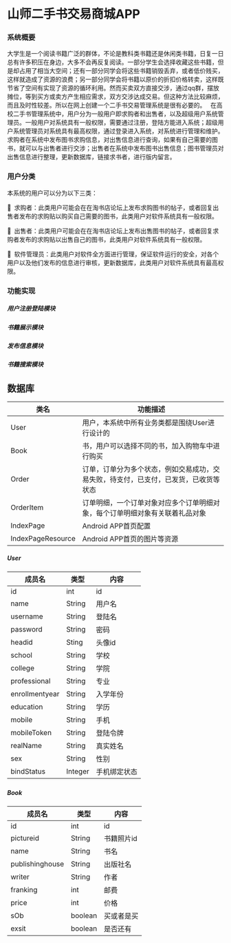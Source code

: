 # 山师二手书交易商城APP

### 系统概要

大学生是一个阅读书籍广泛的群体，不论是教科类书籍还是休闲类书籍，日复一日总有许多积压在身边，大多不会再反复阅读。一部分学生会选择收藏这些书籍，但是却占用了相当大空间；还有一部分同学会将这些书籍销毁丢弃，或者低价贱买，这样就造成了资源的浪费；另一部分同学会将书籍以原价的折扣价格转卖，这样既节省了空间有实现了资源的循环利用。然而买卖双方直接交涉，通过qq群，摆放摊位，等到买方或卖方产生相应需求，双方交涉达成交易。但这种方法比较麻烦，而且及时性较差。所以在网上创建一个二手书交易管理系统是很有必要的。  在高校二手书管理系统中，用户分为一般用户即求购者和出售者，以及超级用户系统管理员。一般用户对系统具有一般权限，需要通过注册，登陆方能进入系统；超级用户系统管理员对系统具有最高权限，通过登录进入系统，对系统进行管理和维护。求购者在系统中发布图书求购信息，对出售信息进行查询，如果有自己需要的图书，就可以与出售者进行交涉；出售者在系统中发布图书出售信息；图书管理员对出售信息进行整理，更新数据库，链接求书者，进行版内留言。

### 用户分类

本系统的用户可以分为以下三类：  

 求购者：此类用户可能会在在淘书店论坛上发布求购图书的帖子，或者回复出售者发布的求购贴以购买自己需要的图书，此类用户对软件系统具有一般权限。 

  出售者：此类用户可能会在在淘书店论坛上发布出售图书的帖子，或者回复求购者发布的求购贴以出售自己的图书，此类用户对软件系统具有一般权限。

 软件管理员：此类用户对软件全方面进行管理，保证软件运行的安全，对各个用户以及他们发布的信息进行审核，更新数据库，此类用户对软件系统具有最高权限。

### 功能实现



##### 用户注册登陆模块

##### 书籍展示模块

##### 发布信息模块

##### 书籍搜索模块



### 

## 数据库

| 类名              | 功能描述                                                     |
| ----------------- | ------------------------------------------------------------ |
| User              | 用户，本系统中所有业务类都是围绕User进行设计的               |
| Book              | 书，用户可以选择不同的书，加入购物车中进行购买               |
| Order             | 订单，订单分为多个状态，例如交易成功，交易失败，待支付，已支付，已发货，已收货等状态 |
| OrderItem         | 订单明细，一个订单对象对应多个订单明细对象，每个订单明细对象有关联着礼品对象 |
| IndexPage         | Android APP首页配置                                          |
| IndexPageResource | Android APP首页的图片等资源                                  |



##### User

| 成员名         | 类型    | 内容         |
| -------------- | ------- | ------------ |
| id             | int     | id           |
| name           | String  | 用户名       |
| username       | String  | 登陆名       |
| password       | String  | 密码         |
| headid         | Sting   | 头像id       |
| school         | String  | 学校         |
| college        | String  | 学院         |
| professional   | String  | 专业         |
| enrollmentyear | String  | 入学年份     |
| education      | String  | 学历         |
| mobile         | String  | 手机         |
| mobileToken    | String  | 登陆令牌     |
| realName       | String  | 真实姓名     |
| sex            | String  | 性别         |
| bindStatus     | Integer | 手机绑定状态 |

##### 

##### Book

| 成员名          | 类型    | 内容       |
| --------------- | ------- | ---------- |
| id              | int     | id         |
| pictureid       | String  | 书籍照片id |
| name            | String  | 书名       |
| publishinghouse | String  | 出版社名   |
| writer          | String  | 作者       |
| franking        | int     | 邮费       |
| price           | int     | 价格       |
| sOb             | boolean | 买或者是买 |
| exsit           | boolean | 是否还有   |

